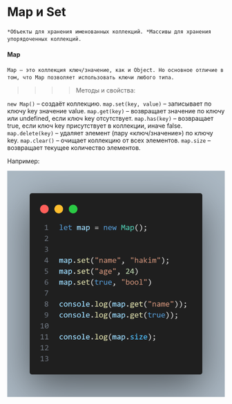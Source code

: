 # Map и Set
>

`*Объекты для хранения именованных коллекций.
 *Массивы для хранения упорядоченных коллекций.`


#### Map

`Map – это коллекция ключ/значение, как и Object. Но основное отличие в том, что Map позволяет использовать ключи любого типа.`

>>>> Методы и свойства:

`new Map()` – создаёт коллекцию.
`map.set(key, value)` – записывает по ключу key значение value.
`map.get(key)` – возвращает значение по ключу или undefined, если ключ key отсутствует.
`map.has(key)` – возвращает true, если ключ key присутствует в коллекции, иначе false.
`map.delete(key)` – удаляет элемент (пару «ключ/значение») по ключу key.
`map.clear()` – очищает коллекцию от всех элементов.
`map.size` – возвращает текущее количество элементов.

Например:

![](IMG/code.png)